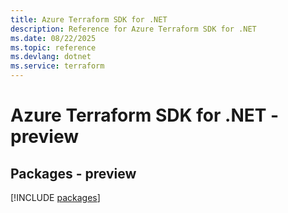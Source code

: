 ```yaml
---
title: Azure Terraform SDK for .NET
description: Reference for Azure Terraform SDK for .NET
ms.date: 08/22/2025
ms.topic: reference
ms.devlang: dotnet
ms.service: terraform
---
```

# Azure Terraform SDK for .NET - preview
## Packages - preview
[!INCLUDE [packages](terraform-index.md)]